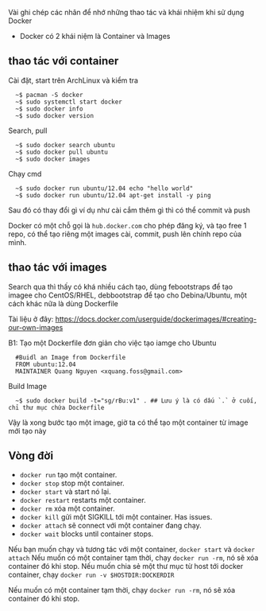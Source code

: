 Vài ghi chép các nhân để nhớ những thao tác và khái nhiệm khi sử dụng Docker

- Docker có 2 khái niệm là Container và Images

## thao tác với container

Cài đặt, start trên ArchLinux và kiểm tra

```
  ~$ pacman -S docker
  ~$ sudo systemctl start docker
  ~$ sudo docker info
  ~$ sudo docker version
```

Search, pull

``` 
  ~$ sudo docker search ubuntu
  ~$ sudo docker pull ubuntu
  ~$ sudo docker images 
```

Chạy cmd

```
  ~$ sudo docker run ubuntu/12.04 echo "hello world"
  ~$ sudo docker run ubuntu/12.04 apt-get install -y ping
```

Sau đó có thay đổi gì ví dụ như cài cắm thêm gì thì có thể commit và push

Docker có một chỗ gọi là `hub.docker.com` cho phép đăng ký, và tạo free 1 repo, có thể tạo riêng một images  cài, commit, push lên chính repo của mình. 

## thao tác với images

Search qua thì thấy có khá nhiều cách tạo, dùng febootstraps để tạo imagee cho CentOS/RHEL, debbootstrap để tạo cho  Debina/Ubuntu, một cách khác nữa là dùng Dockerfile

Tài liệu ở đây: https://docs.docker.com/userguide/dockerimages/#creating-our-own-images

B1: Tạo một Dockerfile đơn giản cho việc tạo iamge cho Ubuntu 

```
  #Buidl an Image from Dockerfile
  FROM ubuntu:12.04
  MAINTAINER Quang Nguyen <xquang.foss@gmail.com>
```

Build Image

```
  ~$ sudo docker build -t="sg/rBu:v1" . ## Lưu ý là có dấu `.` ở cuối, chỉ thư mục chứa Dockerfile
```

Vậy là xong bước tạo một image, giờ ta có thể tạo một container từ image mới tạo này

## Vòng đời

+ `docker run` tạo một container.
+ `docker stop` stop một container.
+ `docker start` và start nó lại.
+ `docker restart` restarts một container.
+ `docker rm` xóa một container.
+ `docker kill` gửi một SIGKILL tới một container. Has issues.
+ `docker attach` sẽ connect với một container đang chạy.
+ `docker wait` blocks until container stops.
	
Nếu bạn muốn chạy và tương tác với một container, `docker start` và `docker attach`
Nếu muốn có một container tạm thời, chạy `docker run -rm`, nó sẽ xóa container đó khi stop.
Nếu muốn chia sẻ một thư mục từ host tới docker container, chạy `docker run -v $HOSTDIR:DOCKERDIR`

Nếu muốn có một container tạm thời, chạy `docker run -rm`, nó sẽ xóa container đó khi stop.
